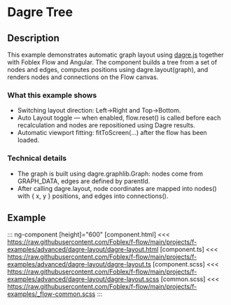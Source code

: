 ﻿# Dagre Tree

## Description

This example demonstrates automatic graph layout using [dagre.js](https://github.com/dagrejs/dagre) together with Foblex Flow and Angular.
The component builds a tree from a set of nodes and edges, computes positions using dagre.layout(graph), and renders nodes and connections on the Flow canvas.

### What this example shows

- Switching layout direction: Left→Right and Top→Bottom.
- Auto Layout toggle — when enabled, flow.reset() is called before each recalculation and nodes are repositioned using Dagre results.
- Automatic viewport fitting: fitToScreen(...) after the flow has been loaded.

### Technical details

- The graph is built using dagre.graphlib.Graph: nodes come from GRAPH_DATA, edges are defined by parentId.
- After calling dagre.layout, node coordinates are mapped into nodes() with { x, y } positions, and edges into connections().

## Example

::: ng-component <dagre-layout></dagre-layout> [height]="600"
[component.html] <<< https://raw.githubusercontent.com/Foblex/f-flow/main/projects/f-examples/advanced/dagre-layout/dagre-layout.html
[component.ts] <<< https://raw.githubusercontent.com/Foblex/f-flow/main/projects/f-examples/advanced/dagre-layout/dagre-layout.ts
[component.scss] <<< https://raw.githubusercontent.com/Foblex/f-flow/main/projects/f-examples/advanced/dagre-layout/dagre-layout.scss
[common.scss] <<< https://raw.githubusercontent.com/Foblex/f-flow/main/projects/f-examples/_flow-common.scss
:::
